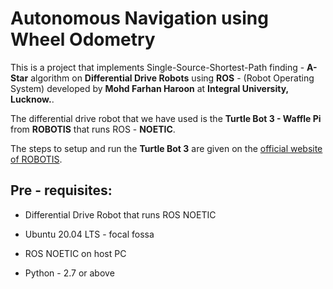 # Autonomous Navigation using Wheel Odometry
This is a project that implements Single-Source-Shortest-Path finding - **A-Star** algorithm on **Differential Drive Robots** using **ROS** - (Robot Operating System) developed by **Mohd Farhan Haroon** at **Integral University, Lucknow.**. 

The differential drive robot that we have used is the **Turtle Bot 3 - Waffle Pi** from **ROBOTIS** that runs ROS - **NOETIC**.

The steps to setup and run the **Turtle Bot 3** are given on the [official website of ROBOTIS](https://emanual.robotis.com/docs/en/platform/turtlebot3/quick-start/).

## Pre - requisites:
- Differential Drive Robot that runs ROS NOETIC 
* Ubuntu 20.04 LTS - focal fossa
+ ROS NOETIC on host PC
- Python - 2.7 or above

